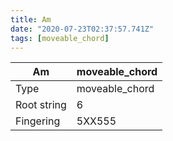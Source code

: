 ```yaml
---
title: Am
date: "2020-07-23T02:37:57.741Z"
tags: [moveable_chord]
---
```


|Am|moveable_chord|
|---|---|
|Type|moveable_chord|
|Root string|6|
|Fingering|5XX555|

